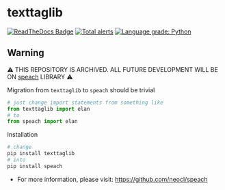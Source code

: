 # texttaglib

[![ReadTheDocs Badge](https://readthedocs.org/projects/texttaglib/badge/?version=latest&style=plastic)](https://texttaglib.readthedocs.io/)
[![Total alerts](https://img.shields.io/lgtm/alerts/g/letuananh/texttaglib.svg?logo=lgtm&logoWidth=18)](https://lgtm.com/projects/g/letuananh/texttaglib/alerts/)
[![Language grade: Python](https://img.shields.io/lgtm/grade/python/g/letuananh/texttaglib.svg?logo=lgtm&logoWidth=18)](https://lgtm.com/projects/g/letuananh/texttaglib/context:python)

## Warning

⚠️ THIS REPOSITORY IS ARCHIVED. ALL FUTURE DEVELOPMENT WILL BE ON [speach](https://pypi.org/project/speach/) LIBRARY ⚠️

Migration from `texttaglib` to `speach` should be trivial

```python
# just change import statements from something like
from texttaglib import elan
# to 
from speach import elan
```

Installation

```bash
# change
pip install texttaglib 
# into
pip install speach
```

- For more information, please visit: https://github.com/neocl/speach
